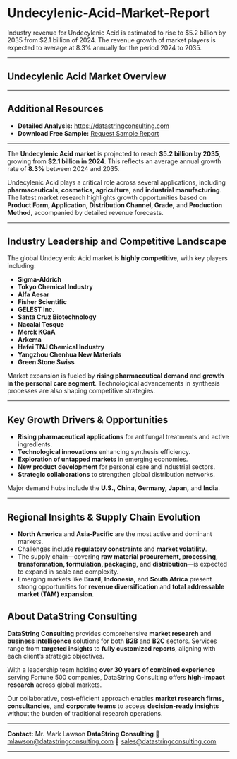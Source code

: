 # Undecylenic-Acid-Market-Report

Industry revenue for Undecylenic Acid is estimated to rise to $5.2 billion by 2035 from $2.1 billion of 2024. The revenue growth of market players is expected to average at 8.3% annually for the period 2024 to 2035.


---

## **Undecylenic Acid Market Overview**

---

## **Additional Resources**

* **Detailed Analysis:** https://datastringconsulting.com
* **Download Free Sample:** [Request Sample Report](https://datastringconsulting.com/downloadsample/undecylenic-acid-market-research-report)

---

The **Undecylenic Acid market** is projected to reach **\$5.2 billion by 2035**, growing from **\$2.1 billion in 2024**. This reflects an average annual growth rate of **8.3%** between 2024 and 2035.

Undecylenic Acid plays a critical role across several applications, including **pharmaceuticals, cosmetics, agriculture,** and **industrial manufacturing**. The latest market research highlights growth opportunities based on **Product Form, Application, Distribution Channel, Grade,** and **Production Method**, accompanied by detailed revenue forecasts.

---

## **Industry Leadership and Competitive Landscape**

The global Undecylenic Acid market is **highly competitive**, with key players including:

* **Sigma-Aldrich**
* **Tokyo Chemical Industry**
* **Alfa Aesar**
* **Fisher Scientific**
* **GELEST Inc.**
* **Santa Cruz Biotechnology**
* **Nacalai Tesque**
* **Merck KGaA**
* **Arkema**
* **Hefei TNJ Chemical Industry**
* **Yangzhou Chenhua New Materials**
* **Green Stone Swiss**

Market expansion is fueled by **rising pharmaceutical demand** and **growth in the personal care segment**. Technological advancements in synthesis processes are also shaping competitive strategies.

---

## **Key Growth Drivers & Opportunities**

* **Rising pharmaceutical applications** for antifungal treatments and active ingredients.
* **Technological innovations** enhancing synthesis efficiency.
* **Exploration of untapped markets** in emerging economies.
* **New product development** for personal care and industrial sectors.
* **Strategic collaborations** to strengthen global distribution networks.

Major demand hubs include the **U.S., China, Germany, Japan,** and **India**.

---

## **Regional Insights & Supply Chain Evolution**

* **North America** and **Asia-Pacific** are the most active and dominant markets.
* Challenges include **regulatory constraints** and **market volatility**.
* The supply chain—covering **raw material procurement, processing, transformation, formulation, packaging,** and **distribution**—is expected to expand in scale and complexity.
* Emerging markets like **Brazil, Indonesia,** and **South Africa** present strong opportunities for **revenue diversification** and **total addressable market (TAM) expansion**.



## **About DataString Consulting**

**DataString Consulting** provides comprehensive **market research** and **business intelligence** solutions for both **B2B** and **B2C** sectors. Services range from **targeted insights** to **fully customized reports**, aligning with each client’s strategic objectives.

With a leadership team holding **over 30 years of combined experience** serving Fortune 500 companies, DataString Consulting offers **high-impact research** across global markets.

Our collaborative, cost-efficient approach enables **market research firms, consultancies,** and **corporate teams** to access **decision-ready insights** without the burden of traditional research operations.

---

**Contact:**
Mr. Mark Lawson
**DataString Consulting**
📧 [mlawson@datastringconsulting.com](mailto:mlawson@datastringconsulting.com)
📧 [sales@datastringconsulting.com](mailto:sales@datastringconsulting.com)

---

